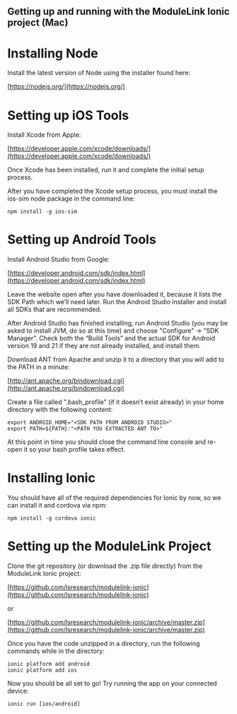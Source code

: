 ## Getting up and running with the ModuleLink Ionic project (Mac)

# Installing Node

Install the latest version of Node using the installer found here:

[https://nodejs.org/](https://nodejs.org/)

# Setting up iOS Tools

Install Xcode from Apple:

[https://developer.apple.com/xcode/downloads/](https://developer.apple.com/xcode/downloads/)

Once Xcode has been installed, run it and complete the initial setup process.

After you have completed the Xcode setup process, you must install the ios-sim node package in the command line:

    npm install -g ios-sim

# Setting up Android Tools

Install Android Studio from Google:

[https://developer.android.com/sdk/index.html](https://developer.android.com/sdk/index.html)

Leave the website open after you have downloaded it, because it lists the SDK Path which we’ll need later. Run the Android Studio installer and install all SDKs that are recommended.

After Android Studio has finished installing, run Android Studio (you may be asked to install JVM, do so at this time) and choose "Configure" -> “SDK Manager”. Check both the “Build Tools” and the actual SDK for Android version 19 and 21 if they are not already installed, and install them.

Download ANT from Apache and unzip it to a directory that you will add to the PATH in a minute:

[http://ant.apache.org/bindownload.cgi](http://ant.apache.org/bindownload.cgi)

Create a file called ".bash_profile" (if it doesn’t exist already) in your home directory with the following content:

    export ANDROID_HOME="<SDK PATH FROM ANDROID STUDIO>"
    export PATH=${PATH}:"<PATH YOU EXTRACTED ANT TO>"

At this point in time you should close the command line console and re-open it so your bash profile takes effect.

# Installing Ionic

You should have all of the required dependencies for Ionic by now, so we can install it and cordova via npm:

    npm install -g cordova ionic

# Setting up the ModuleLink Project

Clone the git repository (or download the .zip file directly) from the ModuleLink Ionic project:

[https://github.com/lsresearch/modulelink-ionic](https://github.com/lsresearch/modulelink-ionic)

or

[https://github.com/lsresearch/modulelink-ionic/archive/master.zip](https://github.com/lsresearch/modulelink-ionic/archive/master.zip)

Once you have the code unzipped in a directory, run the following commands while in the directory:

    ionic platform add android
    ionic platform add ios

Now you should be all set to go! Try running the app on your connected device:

    ionic run [ios/android]

